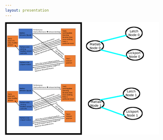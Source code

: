 ```yaml
---
layout: presentation
---
```


[![](assets/img/ros-one-cage-software-a.png)](ros-ten-cage-architecture-a)
